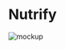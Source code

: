 # Nutrify

![mockup](https://github.com/lynnwolters/API-lynnwolters-2/assets/47858242/f4c918de-1b80-4122-998e-50c8c7b8c8bc)


